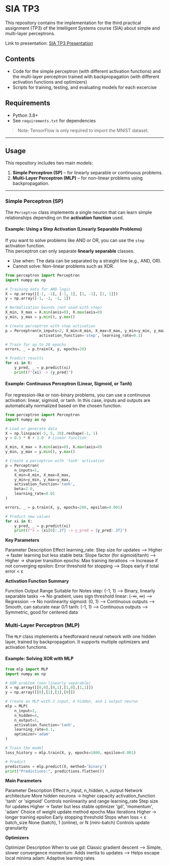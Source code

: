 # SIA TP3

This repository contains the implementation for the third practical assignment (TP3) of the Intelligent Systems course (SIA) about simple and multi-layer perceptrons.

Link to presentation: [SIA TP3 Presentation](https://docs.google.com/presentation/d/1iikkfmx37o4BF3Vm7cpd6B7aibN5tZ_N1QrC-QfF7Fs/edit?usp=sharing)

## Contents

- Code for the simple perceptron (with different activation functions) and the multi-layer perceptron trained with backpropagation (with different activation functions and optimizers)
- Scripts for training, testing, and evaluating models for each excercise

## Requirements

- Python 3.8+
- See `requirements.txt` for dependencies

> Note: TensorFlow is only required to import the MNIST dataset.

---

## Usage

This repository includes two main models:  
1. **Simple Perceptron (SP)** – for linearly separable or continuous problems.  
2. **Multi-Layer Perceptron (MLP)** – for non-linear problems using backpropagation.

---

### Simple Perceptron (SP)

The `Perceptron` class implements a single neuron that can learn simple relationships depending on the **activation function** used.

#### Example: Using a Step Activation (Linearly Separable Problems)

If you want to solve problems like AND or OR, you can use the `step` activation function.  
This perceptron can only separate **linearly separable** classes.

- Use when: The data can be separated by a straight line (e.g., AND, OR).
- Cannot solve: Non-linear problems such as XOR.

```python
from perceptron import Perceptron
import numpy as np

# Training data for AND logic
X = np.array([[-1, -1], [-1, 1], [1, -1], [1, 1]])
y = np.array([-1, -1, -1, 1])

# Normalization bounds (not used with step)
X_min, X_max = X.min(axis=0), X.max(axis=0)
y_min, y_max = y.min(), y.max()

# Create perceptron with step activation
p = Perceptron(n_inputs=2, X_min=X_min, X_max=X_max, y_min=y_min, y_max=y_max,
               activation_function='step', learning_rate=0.1)

# Train for up to 20 epochs
errors, _ = p.train(X, y, epochs=20)

# Predict results
for xi in X:
    y_pred, _ = p.predict(xi)
    print(f"{xi} -> {y_pred}")
```

#### Example: Continuous Perceptron (Linear, Sigmoid, or Tanh)

For regression-like or non-binary problems, you can use a continuous activation:
linear, sigmoid, or tanh.
In this case, inputs and outputs are automatically normalized based on the chosen function.

```python
from perceptron import Perceptron
import numpy as np

# Load or generate data
X = np.linspace(-5, 5, 20).reshape(-1, 1)
y = 0.5 * X + 1.0  # Linear function

X_min, X_max = X.min(axis=0), X.max(axis=0)
y_min, y_max = y.min(), y.max()

# Create a perceptron with 'tanh' activation
p = Perceptron(
    n_inputs=1,
    X_min=X_min, X_max=X_max,
    y_min=y_min, y_max=y_max,
    activation_function='tanh',
    beta=2.0,
    learning_rate=0.01
)

errors, _ = p.train(X, y, epochs=200, epsilon=0.001)

# Predict new values
for xi in X:
    y_pred, _ = p.predict(xi)
    print(f"x = {xi[0]:.2f} -> y_pred = {y_pred:.3f}")
```

**Key Parameters**

Parameter	Description	Effect
learning_rate:	Step size for updates --> Higher → faster learning but less stable
beta:	Slope factor (for sigmoid/tanh) --> Higher → sharper transition
epochs:	Max training iterations	--> Increase if not converging
epsilon:	Error threshold for stopping --> Stops early if total error < ε

**Activation Function Summary**

Function	Output Range	Suitable for	Notes
step: {-1, 1}	--> Binary, linearly separable tasks --> No gradient, uses sign threshold
linear: (-∞, ∞)	--> Regression	--> No nonlinearity
sigmoid: (0, 1)	--> Continuous outputs	--> Smooth, can saturate near 0/1
tanh: (-1, 1) --> Continuous outputs	--> Symmetric, good for centered data


### Multi-Layer Perceptron (MLP)

The `MLP` class implements a feedforward neural network with one hidden layer, trained by backpropagation.
It supports multiple optimizers and activation functions.

#### Example: Solving XOR with MLP

```python
from mlp import MLP
import numpy as np

# XOR problem (non-linearly separable)
X = np.array([[0,0],[0,1],[1,0],[1,1]])
y = np.array([[0],[1],[1],[0]])

# Create an MLP with 2 input, 4 hidden, and 1 output neuron
mlp = MLP(
    n_input=2,
    n_hidden=4,
    n_output=1,
    activation_function='tanh',
    learning_rate=0.1,
    optimizer='adam'
)

# Train the model
loss_history = mlp.train(X, y, epochs=1000, epsilon=0.001)

# Predict
predictions = mlp.predict(X, method='binary')
print("Predictions:", predictions.flatten())
```

**Main Parameters**

Parameter	Description	Effect
n_input, n_hidden, n_output	Network architecture	More hidden neurons → higher capacity
activation_function	'tanh' or 'sigmoid'	Controls nonlinearity and range
learning_rate	Step size for updates	Higher → faster but less stable
optimizer	'gd', 'momentum', 'adam'	Choice of weight update method
epochs	Max iterations	Higher → longer training
epsilon	Early stopping threshold	Stops when loss < ε
batch_size	None (batch), 1 (online), or N (mini-batch)	Controls update granularity

**Optimizers**

Optimizer	Description	When to use
gd:	Classic gradient descent --> Simple, slower convergence
momentum:	Adds inertia to updates --> Helps escape local minima
adam:	Adaptive learning rates
